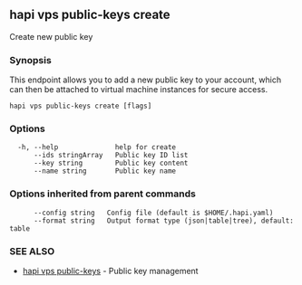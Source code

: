 ## hapi vps public-keys create

Create new public key

### Synopsis

This endpoint allows you to add a new public key to your account, which can then be attached to virtual machine instances for secure access.

```
hapi vps public-keys create [flags]
```

### Options

```
  -h, --help              help for create
      --ids stringArray   Public key ID list
      --key string        Public key content
      --name string       Public key name
```

### Options inherited from parent commands

```
      --config string   Config file (default is $HOME/.hapi.yaml)
      --format string   Output format type (json|table|tree), default: table
```

### SEE ALSO

* [hapi vps public-keys](hapi_vps_public-keys.md)	 - Public key management

